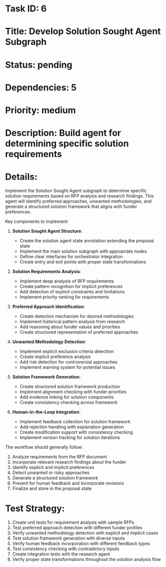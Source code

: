 # Task ID: 6
# Title: Develop Solution Sought Agent Subgraph
# Status: pending
# Dependencies: 5
# Priority: medium
# Description: Build agent for determining specific solution requirements

# Details:
Implement the Solution Sought Agent subgraph to determine specific solution requirements based on RFP analysis and research findings. This agent will identify preferred approaches, unwanted methodologies, and generate a structured solution framework that aligns with funder preferences.

Key components to implement:

1. **Solution Sought Agent Structure**:
   - Create the solution agent state annotation extending the proposal state
   - Implement the main solution subgraph with appropriate nodes
   - Define clear interfaces for orchestrator integration
   - Create entry and exit points with proper state transformations

2. **Solution Requirements Analysis**:
   - Implement deep analysis of RFP requirements
   - Create pattern recognition for implicit preferences
   - Add detection of explicit constraints and limitations
   - Implement priority ranking for requirements

3. **Preferred Approach Identification**:
   - Create detection mechanism for desired methodologies
   - Implement historical pattern analysis from research
   - Add reasoning about funder values and priorities
   - Create structured representation of preferred approaches

4. **Unwanted Methodology Detection**:
   - Implement explicit exclusion criteria detection
   - Create implicit preference analysis
   - Add risk detection for controversial approaches
   - Implement warning system for potential issues

5. **Solution Framework Generation**:
   - Create structured solution framework production
   - Implement alignment checking with funder priorities
   - Add evidence linking for solution components
   - Create consistency checking across framework

6. **Human-in-the-Loop Integration**:
   - Implement feedback collection for solution framework
   - Add rejection handling with explanation generation
   - Create modification support with consistency checking
   - Implement version tracking for solution iterations

The workflow should generally follow:
1. Analyze requirements from the RFP document
2. Incorporate relevant research findings about the funder
3. Identify explicit and implicit preferences
4. Detect unwanted or risky approaches
5. Generate a structured solution framework
6. Present for human feedback and incorporate revisions
7. Finalize and store in the proposal state

# Test Strategy:
1. Create unit tests for requirement analysis with sample RFPs
2. Test preferred approach detection with different funder profiles
3. Verify unwanted methodology detection with explicit and implicit cases
4. Test solution framework generation with diverse inputs
5. Verify human feedback incorporation with different feedback types
6. Test consistency checking with contradictory inputs
7. Create integration tests with the research agent
8. Verify proper state transformations throughout the solution analysis flow